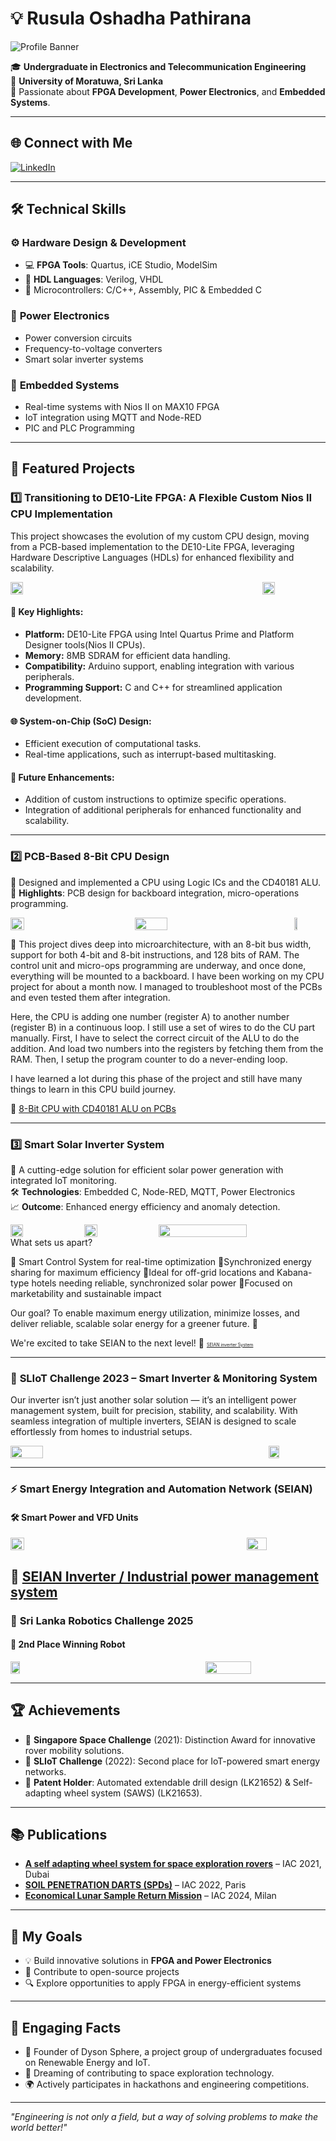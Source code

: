 # 💡 Rusula Oshadha Pathirana

![Profile Banner](Images/Profile_banner.jpg)

🎓 **Undergraduate in Electronics and Telecommunication Engineering**  
📍 **University of Moratuwa, Sri Lanka**  
🌟 Passionate about **FPGA Development**, **Power Electronics**, and **Embedded Systems**.

---

## 🌐 Connect with Me

[![LinkedIn](https://img.shields.io/badge/LinkedIn-Oshadha%20Pathirana-blue?logo=linkedin&logoColor=white)](http://www.linkedin.com/in/oshadhapathirana)  

---

## 🛠️ Technical Skills

### ⚙️ **Hardware Design & Development**
- 💻 **FPGA Tools**: Quartus, iCE Studio, ModelSim  
- 🔌 **HDL Languages**: Verilog, VHDL  
- 🧠 Microcontrollers: C/C++, Assembly, PIC & Embedded C

### 🔋 **Power Electronics**
- Power conversion circuits  
- Frequency-to-voltage converters  
- Smart solar inverter systems

### 📡 **Embedded Systems**
- Real-time systems with Nios II on MAX10 FPGA  
- IoT integration using MQTT and Node-RED  
- PIC and PLC Programming

---

## 🚀 Featured Projects

### 1️⃣ **Transitioning to DE10-Lite FPGA: A Flexible Custom Nios II CPU Implementation**

This project showcases the evolution of my custom CPU design, moving from a PCB-based implementation to the DE10-Lite FPGA, leveraging Hardware Descriptive Languages (HDLs) for enhanced flexibility and scalability.

<div style="display: flex; justify-content: space-between;">
  <img src="Images/9.jpg" style="width: 20%; height: auto;"/>
  <img src="Images/10.jpg" style="width: 20%; height: auto;"/>
</div>

#### 🔑 Key Highlights:
- **Platform:** DE10-Lite FPGA using Intel Quartus Prime and Platform Designer tools(Nios II CPUs).  
- **Memory:** 8MB SDRAM for efficient data handling.  
- **Compatibility:** Arduino support, enabling integration with various peripherals.  
- **Programming Support:** C and C++ for streamlined application development.

#### 🌐 System-on-Chip (SoC) Design:
- Efficient execution of computational tasks.  
- Real-time applications, such as interrupt-based multitasking.

#### 🚀 Future Enhancements:
- Addition of custom instructions to optimize specific operations.  
- Integration of additional peripherals for enhanced functionality and scalability.

---

### 2️⃣ **PCB-Based 8-Bit CPU Design**

💾 Designed and implemented a CPU using Logic ICs and the CD40181 ALU.  
📐 **Highlights**: PCB design for backboard integration, micro-operations programming.

<div style="display: flex; justify-content: space-between;">
  <img src="Images/6.jpg" style="width: 21%; height: auto;"/>
  <img src="Images/7.jpg" style="width: 32%; height: auto;"/>
  <img src="Images/8.jpg" style="width: 10%; height: auto;"/>
</div>

🧠 This project dives deep into microarchitecture, with an 8-bit bus width, support for both 4-bit and 8-bit instructions, and 128 bits of RAM. The control unit and micro-ops programming are underway, and once done, everything will be mounted to a backboard. 
I have been working on my CPU project for about a month now. I managed to troubleshoot most of the PCBs and even tested them after integration.

Here, the CPU is adding one number (register A) to another number (register B) in a continuous loop. I still use a set of wires to do the CU part manually. First, I have to select the correct circuit of the ALU to do the addition. And load two numbers into the registers by fetching them from the RAM. Then, I setup the program counter to do a never-ending loop. 

I have learned a lot during this phase of the project and still have many things to learn in this CPU build journey.

🔗 [8-Bit CPU with CD40181 ALU on PCBs](https://github.com/OshadhaPathirana/8-Bit-CPU-with-CD40181-ALU-on-PCBs)

---

### 3️⃣ **Smart Solar Inverter System**

🔋 A cutting-edge solution for efficient solar power generation with integrated IoT monitoring.  
🛠️ **Technologies**: Embedded C, Node-RED, MQTT, Power Electronics  
📈 **Outcome**: Enhanced energy efficiency and anomaly detection.

<div style="display: flex; justify-content: space-between;">
  <img src="Images/11.jpg" style="width: 20%; height: auto;"/>
  <img src="Images/12.jpg" style="width: 20%; height: auto;"/>
  <img src="Images/14.jpg" style="width: 53%; height: auto;"/>
</div>
What sets us apart?

🔹 Smart Control System for real-time optimization
🔹Synchronized energy sharing for maximum efficiency
🔹Ideal for off-grid locations and Kabana-type hotels needing reliable, synchronized solar power
🔹Focused on marketability and sustainable impact

Our goal? To enable maximum energy utilization, minimize losses, and deliver reliable, scalable solar energy for a greener future. 🌱

We're excited to take SEIAN to the next level!
🔗 <a href="https://github.com/OshadhaPathirana/Smart-Energy-Automation-and-Integration-Network-2025" style="font-size:7px;">
  SEIAN inverter System
</a>

---

### 🧠 **SLIoT Challenge 2023 – Smart Inverter & Monitoring System**

Our inverter isn’t just another solar solution — it’s an intelligent power management system, built for precision, stability, and scalability. With seamless integration of multiple inverters, SEIAN is designed to scale effortlessly from homes to industrial setups.

<div style="display: flex; justify-content: space-between;">
  <img src="Images/2.jpg" style="width: 32%; height: auto;"/>
  <img src="Images/3.jpg" style="width: 18%; height: auto;"/>
</div>

---

### ⚡ **Smart Energy Integration and Automation Network (SEIAN)**  
#### 🛠 Smart Power and VFD Units

<div style="display: flex; justify-content: space-between;">
  <img src="Images/4.jpg" style="width: 21%; height: auto;"/>
  <img src="Images/5.jpg" style="width: 25%; height: auto;"/>
</div>

🔗 <a href="https://github.com/OshadhaPathirana/Smart-Solar-Inverter-SSI---UpThrust" style="font-size:7 px;">
  SEIAN Inverter / Industrial power management system
</a>
---

### 🤖 **Sri Lanka Robotics Challenge 2025**  
#### 🥈 2nd Place Winning Robot

<div style="display: flex; justify-content: space-between;">
  <img src="Images/15.jpg" style="width: 17%; height: auto;"/>
  <img src="Images/16.jpg" style="width: 38%; height: auto;"/>
</div>

---

## 🏆 Achievements

- 🥇 **Singapore Space Challenge** (2021): Distinction Award for innovative rover mobility solutions.  
- 🥈 **SLIoT Challenge** (2022): Second place for IoT-powered smart energy networks.  
- 🏅 **Patent Holder**: Automated extendable drill design (LK21652) & Self-adapting wheel system (SAWS) (LK21653).

---

## 📚 Publications

- **[A self adapting wheel system for space exploration rovers](https://iafastro.directory/iac/paper/id/65366/summary/)** – IAC 2021, Dubai  
- **[SOIL PENETRATION DARTS (SPDs)](https://iafastro.directory/iac/paper/id/72590/summary/)** – IAC 2022, Paris  
- **[Economical Lunar Sample Return Mission](https://iafastro.directory/iac/paper/id/89101/summary/)** – IAC 2024, Milan

---

## 🎯 My Goals

- 💡 Build innovative solutions in **FPGA and Power Electronics**  
- 🌱 Contribute to open-source projects  
- 🔍 Explore opportunities to apply FPGA in energy-efficient systems

---

## 🎨 Engaging Facts

- 🌟 Founder of Dyson Sphere, a project group of undergraduates focused on Renewable Energy and IoT.  
- 🚀 Dreaming of contributing to space exploration technology.  
- 🌍 Actively participates in hackathons and engineering competitions.

---

_"Engineering is not only a field, but a way of solving problems to make the world better!"_
